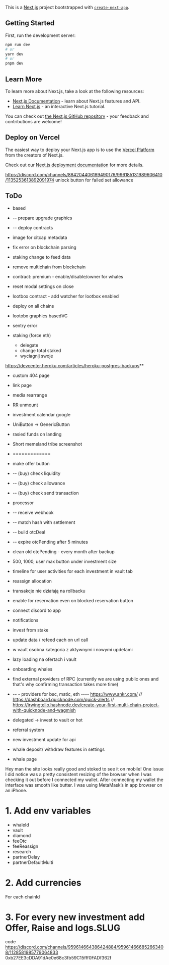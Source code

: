 This is a [Next.js](https://nextjs.org/) project bootstrapped with [`create-next-app`](https://github.com/vercel/next.js/tree/canary/packages/create-next-app).

## Getting Started

First, run the development server:

```bash
npm run dev
# or
yarn dev
# or
pnpm dev
```

## Learn More

To learn more about Next.js, take a look at the following resources:

- [Next.js Documentation](https://nextjs.org/docs) - learn about Next.js features and API.
- [Learn Next.js](https://nextjs.org/learn) - an interactive Next.js tutorial.

You can check out [the Next.js GitHub repository](https://github.com/vercel/next.js/) - your feedback and contributions are welcome!

## Deploy on Vercel

The easiest way to deploy your Next.js app is to use the [Vercel Platform](https://vercel.com/new?utm_medium=default-template&filter=next.js&utm_source=create-next-app&utm_campaign=create-next-app-readme) from the creators of Next.js.

Check out our [Next.js deployment documentation](https://nextjs.org/docs/deployment) for more details.


https://discord.com/channels/884204406189490176/996185131989606410/1135253613892091974
unlock button for failed set allowance

## ToDo

- based
- -- prepare upgrade graphics
- -- deploy contracts

- image for citcap metadata
- fix error on blockchain parsing
- staking change to feed data
- remove multichain from blockchain
- contract: premium - enable/disable/owner for whales
- reset modal settings on close


- lootbox contract - add watcher for lootbox enabled
- deploy on all chains
- lootobx graphics basedVC
- sentry error

- staking (force eth)
  - delegate
  - change total staked 
  - wyciagnij swoje

https://devcenter.heroku.com/articles/heroku-postgres-backups**

- custom 404 page
- link page
- media rearrange
- RR unmount
- investment calendar google
- UniButton -> GenericButton
- rasied funds on landing

- Short memeland tribe screenshot

- =============
- make offer button
- -- (buy) check liquidity
- -- (buy) check allowance
- -- (buy) check send transaction

- processor
- -- receive webhook
- -- match hash with settlement
- -- build otcDeal
- -- expire otcPending after 5 minutes

- clean old otcPending - every month after backup
- 500, 1000, user max button under investment size
- timeline for user activities for each investment in vault tab
- reassign allocation

- transakcje nie działają na rollbacku
- enable for reservation even on blocked reservation button
- connect discord to app
- notifications

- invest from stake
- update data / refeed cach on url call
- w vault osobna kategoria z aktywnymi i nowymi updetami
- lazy loading na ofertach i vault
- onboarding whales

- find external providers of RPC (currently we are using public ones and that's why confirming transaction takes more time)
- -- - providers for bsc, matic, eth ---- https://www.ankr.com/ // https://dashboard.quicknode.com/quick-alerts // https://irwingtello.hashnode.dev/create-your-first-multi-chain-project-with-quicknode-and-wagmish
- delegated -> invest to vault or hot
- referral system

- new investment update for api
- whale deposit/ withdraw features in settings
- whale page


Hey man the site looks really good and stoked to see it on mobile! One issue I did notice was a pretty consistent resizing of the browser when I was checking it out before I connected my wallet. After connecting my wallet the interface was smooth like butter. I was using MetaMask’s in app browser on an iPhone.

# 1. Add env variables
- whaleId
- vault
- diamond
- feeOtc
- feeReassign
- research
- partnerDelay
- partnerDefaultMulti

# 2. Add currencies
For each chainId

# 3. For every new investment add Offer, Raise and logs.SLUG




code
https://discord.com/channels/959614664386424884/959614666852663408/1128581985779064833
0xb27EE3cDDA91dAe0e68c3fb59C15fff0FADf362f
